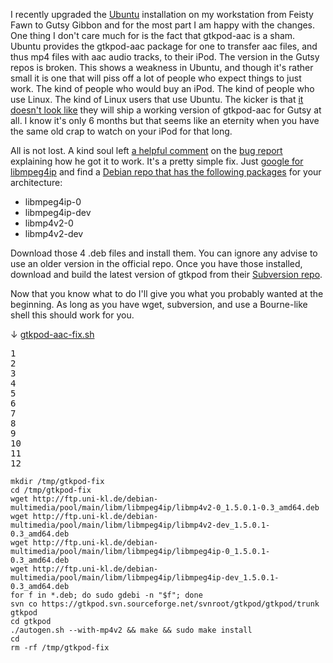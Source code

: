 I recently upgraded the <a href="http://www.ubuntu.com/">Ubuntu</a> installation on my workstation from Feisty Fawn to Gutsy Gibbon and for the most part I am happy with the changes.  One thing I don't care much for is the fact that gtkpod-aac is a sham.  Ubuntu provides the gtkpod-aac package for one to transfer aac files, and thus mp4 files with aac audio tracks, to their iPod.  The version in the Gutsy repos is broken.  This shows a weakness in Ubuntu, and though it's rather small it is one that will piss off a lot of people who expect things to just work.  The kind of people who would buy an iPod.  The kind of people who use Linux.  The kind of Linux users that use Ubuntu.  The kicker is that <a href="https://bugs.launchpad.net/ubuntu/+source/gtkpod-aac/+bug/135178/comments/6">it doesn't look like</a> they will ship a working version of gtkpod-aac for Gutsy at all.  I know it's only 6 months but that seems like an eternity when you have the same old crap to watch on your iPod for that long.

All is not lost.  A kind soul left <a href="https://bugs.launchpad.net/ubuntu/+source/gtkpod-aac/+bug/135178/comments/7">a helpful comment</a> on the <a href="https://bugs.launchpad.net/ubuntu/+source/gtkpod-aac/+bug/135178">bug report</a> explaining how he got it to work.  It's a pretty simple fix.  Just <a href="http://www.google.ca/search?q=libmpeg4ip">google for libmpeg4ip</a> and find a <a href="http://ftp.uni-kl.de/debian-multimedia/pool/main/libm/libmpeg4ip/">Debian repo that has the following packages</a> for your architecture:

 * libmpeg4ip-0
 * libmpeg4ip-dev
 * libmp4v2-0
 * libmp4v2-dev

Download those 4 .deb files and install them.  You can ignore any advise to use an older version in the official repo.  Once you have those installed, download and build the latest version of gtkpod from their <a href="http://sourceforge.net/svn/?group_id=67873">Subversion repo</a>.

Now that you know what to do I'll give you what you probably wanted at the beginning.  As long as you have wget, subversion, and use a Bourne-like shell this should work for you.

&darr; <a href="/f/gtkpod-aac-fix.sh">gtkpod-aac-fix.sh</a>

<pre class="line-numbers">1
2
3
4
5
6
7
8
9
10
11
12
</pre>

<pre ondblclick="with (this.style) { overflow = (overflow == 'auto' || overflow == '') ? 'visible' : 'auto' }"><code>mkdir /tmp/gtkpod-fix
cd /tmp/gtkpod-fix
wget http://ftp.uni-kl.de/debian-multimedia/pool/main/libm/libmpeg4ip/libmp4v2-0_1.5.0.1-0.3_amd64.deb
wget http://ftp.uni-kl.de/debian-multimedia/pool/main/libm/libmpeg4ip/libmp4v2-dev_1.5.0.1-0.3_amd64.deb
wget http://ftp.uni-kl.de/debian-multimedia/pool/main/libm/libmpeg4ip/libmpeg4ip-0_1.5.0.1-0.3_amd64.deb
wget http://ftp.uni-kl.de/debian-multimedia/pool/main/libm/libmpeg4ip/libmpeg4ip-dev_1.5.0.1-0.3_amd64.deb
for f in *.deb; do sudo gdebi -n "$f"; done
svn co https://gtkpod.svn.sourceforge.net/svnroot/gtkpod/gtkpod/trunk gtkpod
cd gtkpod
./autogen.sh --with-mp4v2 &amp;&amp; make &amp;&amp; sudo make install
cd
rm -rf /tmp/gtkpod-fix</code></pre>